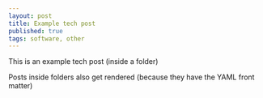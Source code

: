 ```yaml
---
layout: post
title: Example tech post
published: true
tags: software, other
---
```


This is an example tech post (inside a folder)

Posts inside folders also get rendered (because they have the YAML front matter)
